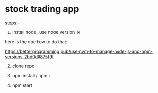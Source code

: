 # stock trading app

steps:- 

1. install node , use node version 14 

here is the doc how to do that: 

https://betterprogramming.pub/use-nvm-to-manage-node-js-and-npm-versions-2bd0d0875f9f


2. clone repo

3. npm install / npm i

4. npm start